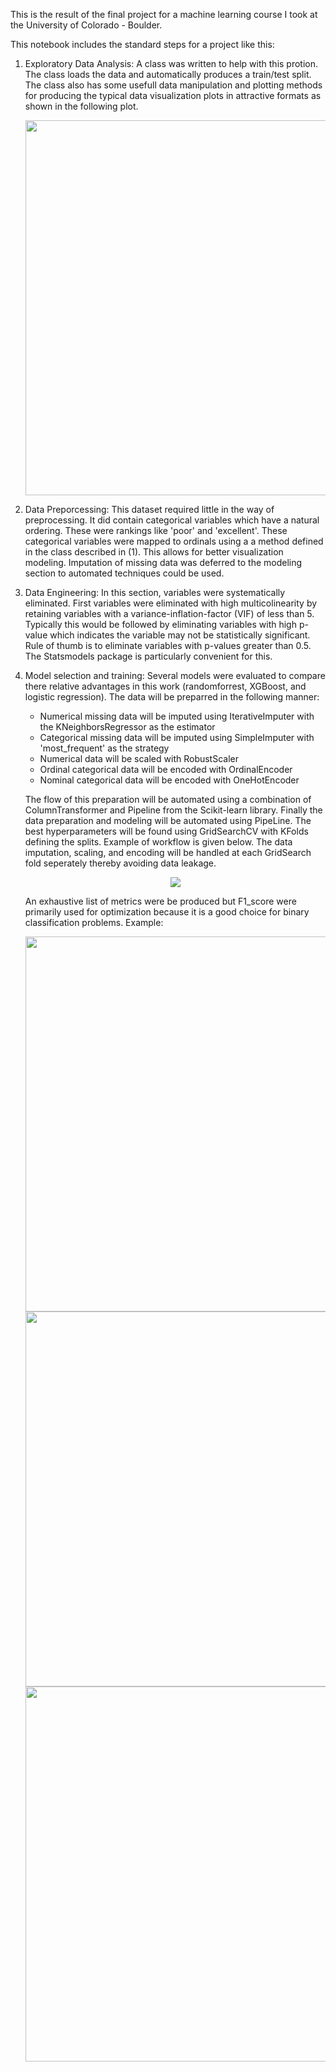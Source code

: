 This is the result of the final project for a machine learning course I took at the University of Colorado - Boulder.  


This notebook includes the standard steps for a project like this:
1) Exploratory Data Analysis:  A class was written to help with this protion.  The class loads the data and automatically produces a train/test split.  The class also has some usefull data manipulation and plotting methods for producing the typical data visualization plots in attractive formats as shown in the following plot.
   <div style="text-align: center;">
    <img src="https://github.com/cualum/Shinkansen-Experience/assets/137105371/98f6a9c7-fabb-423d-ac76-cfe0ce8d3de8" width="600">
   </div>



3) Data Preporcessing:  This dataset required little in the way of preprocessing.  It did contain categorical variables which have a natural ordering.  These were rankings like 'poor' and 'excellent'.  These categorical variables were mapped to ordinals using a a method defined in the class described in (1).  This allows for better visualization modeling. Imputation of missing data was deferred to the modeling section to automated techniques could be used.
4) Data Engineering:  In this section, variables were systematically eliminated.  First variables were eliminated with high multicolinearity by retaining variables with a variance-inflation-factor (VIF) of less than 5.  Typically this would be followed by eliminating variables with high p-value which indicates the variable may not be statistically significant. Rule of thumb is to eliminate variables with p-values greater than 0.5.   The Statsmodels package is particularly convenient for this.
5) Model selection and training:  Several models were evaluated to compare there relative advantages in this work (randomforrest, XGBoost, and logistic regression).  The data will be preparred in the following manner:
   - Numerical missing data will be imputed using IterativeImputer with the KNeighborsRegressor as the estimator
   - Categorical missing data will be imputed using SimpleImputer with 'most_frequent' as the strategy
   - Numerical data will be scaled with RobustScaler
   - Ordinal categorical data will be encoded with OrdinalEncoder
   - Nominal categorical data will be encoded with OneHotEncoder

   The flow of this preparation will be automated using a combination of ColumnTransformer and Pipeline from the Scikit-learn library.  Finally the data preparation and modeling will be automated using PipeLine.  The best hyperparameters will be found using GridSearchCV with KFolds defining the splits.  Example of workflow is given below. The data imputation, scaling, and encoding will be handled at each GridSearch fold seperately thereby avoiding data leakage.
   <div style="text-align: center;">
    <img src="https://github.com/cualum/Shinkansen-Experience/assets/137105371/2a64b13f-4b60-4461-af5a-d3bf608fc739">
   </div> 

   An exhaustive list of metrics were be produced but F1_score were primarily used for optimization because it is a good choice for binary classification problems.  Example:
   <div style="text-align: center;">
    <img src="https://github.com/cualum/Shinkansen-Experience/assets/137105371/31e96b15-8d12-44a2-839e-5813b7888098" width="600">
   </div> 
   <div style="text-align: center;">
    <img src="https://github.com/cualum/Shinkansen-Experience/assets/137105371/55263238-ee14-46e0-a200-32fab0d62285" width="600">
   </div> 
   <div style="text-align: center;">
    <img src="https://github.com/cualum/Shinkansen-Experience/assets/137105371/b39dd856-b78d-4e42-99e9-48cf325dd49c" width="600">
   </div> 



